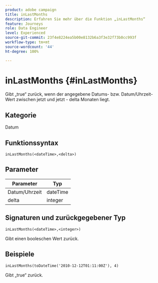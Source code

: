 ```yaml
---
product: adobe campaign
title: inLastMonths
description: Erfahren Sie mehr über die Funktion „inLastMonths“
feature: Journeys
role: Data Engineer
level: Experienced
source-git-commit: 23f4e8224ea5b00e8132b6a3f3e32f73b0cc993f
workflow-type: tm+mt
source-wordcount: '44'
ht-degree: 100%

---
```


# inLastMonths {#inLastMonths}

Gibt „true“ zurück, wenn der angegebene Datums- bzw. Datum/Uhrzeit-Wert zwischen jetzt und jetzt - delta Monaten liegt.

## Kategorie

Datum

## Funktionssyntax

`inLastMonths(<dateTime>,<delta>)`

## Parameter

| Parameter | Typ |
|-----------|------------------|
| Datum/Uhrzeit | dateTime |
| delta | integer |

## Signaturen und zurückgegebener Typ

`inLastMonths(<dateTime>,<integer>)`

Gibt einen booleschen Wert zurück.

## Beispiele

`inLastMonths(toDateTime('2010-12-12T01:11:00Z'), 4)`

Gibt „true“ zurück.
